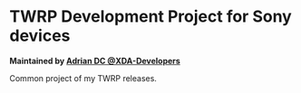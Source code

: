 # TWRP Development Project for Sony devices

<b>Maintained by [Adrian DC @XDA-Developers](http://forum.xda-developers.com/member.php?u=2233641)</b>

Common project of my TWRP releases.<br />
